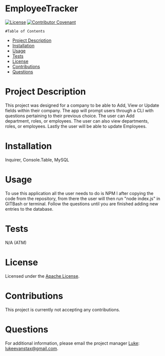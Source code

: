 # EmployeeTracker

  [![License](https://img.shields.io/badge/License-Apache%202.0-blue.svg)](https://opensource.org/licenses/Apache-2.0) [![Contributor Covenant](https://img.shields.io/badge/Contributor%20Covenant-v2.0%20adopted-ff69b4.svg)](https://www.contributor-covenant.org/version/2/0/code_of_conduct/)

    #Table of Contents 
  * [Project Description](#project-description)
  * [Installation](#installation)
  * [Usage](#usage)
  * [Tests](#tests)
  * [License](license)
  * [Contributions](contributions)
  * [Questions](#questions)

  # Project Description
This project was designed for a company to be able to Add, View or Update fields within their company.  The app will prompt users through a CLI with questions pertaining to their previous choice. The user can Add department, roles, or employees.  The user can also view departments, roles, or employees.  Lastly the user will be able to update Employees.

# Installation
Inquirer, Console.Table, MySQL
# Usage
To use this application all the user needs to do is NPM I after copying the code from the repository, from there the user will then run "node index.js" in GITBash or terminal.  Follow the questions until you are finished adding new entries to the database.
# Tests
N/A (ATM)
# License
Licensed under the [Apache License](https://spdx.org/licenses/Apache-2.0.html).
# Contributions
This project is currently not accepting any contributions.
# Questions

For additional information, please email the project manager [Luke](https://github.com/TheWintersFox/): lukeevanstax@gmail.com.


